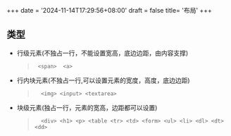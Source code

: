 +++
date = '2024-11-14T17:29:56+08:00'
draft = false
title= '布局'
+++

## 类型

- 行级元素(不独占一行，不能设置宽高，底边边距，由内容支撑)
  >      <span>  <a>
- 行内块元素(不独占一行,可以设置元素的宽度，高度，底边边距)
  >       <img> <input> <textarea>
- 块级元素(独占一行，元素的宽高，边距都可以设置)
  >       <div> <h1> <p> <table <tr> <td> <form> <ul> <li> <dl> <dt> <dd>
